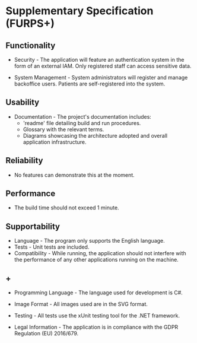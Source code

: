 # Supplementary Specification (FURPS+)

## Functionality

- Security - The application will feature an authentication system in the form of an external IAM. Only registered staff can access sensitive data.

- System Management - System administrators will register and manage backoffice users. Patients are self-registered into the system.

## Usability

- Documentation - The project's documentation includes:
    * 'readme' file detailing build and run procedures.
    * Glossary with the relevant terms.
    * Diagrams showcasing the architecture adopted and overall application infrastructure.

## Reliability

- No features can demonstrate this at the moment.

## Performance

- The build time should not exceed 1 minute.

## Supportability

- Language - The program only supports the English language.
- Tests - Unit tests are included.
- Compatibility - While running, the application should not interfere with the performance of any other applications running on the machine.

## +

- Programming Language - The language used for development is C#.

- Image Format - All images used are in the SVG format.

- Testing - All tests use the xUnit testing tool for the .NET framework.

- Legal Information - The application is in compliance with the GDPR Regulation (EU) 2016/679.